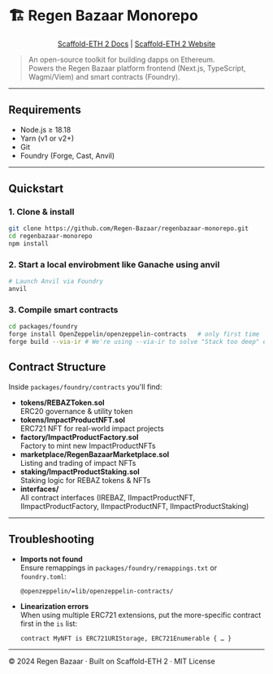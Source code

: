 # 🏗 Regen Bazaar Monorepo

<p align="center">
  <a href="https://docs.scaffoldeth.io">Scaffold-ETH 2 Docs</a> |
  <a href="https://scaffoldeth.io">Scaffold-ETH 2 Website</a>
</p>

> An open-source toolkit for building dapps on Ethereum.  
> Powers the Regen Bazaar platform frontend (Next.js, TypeScript, Wagmi/Viem) and smart contracts (Foundry).

---

## Requirements

- Node.js ≥ 18.18  
- Yarn (v1 or v2+)  
- Git  
- Foundry (Forge, Cast, Anvil)

---

## Quickstart

### 1. Clone & install

```bash
git clone https://github.com/Regen-Bazaar/regenbazaar-monorepo.git
cd regenbazaar-monorepo
npm install
```

### 2. Start a local envirobment like Ganache using anvil

```bash
# Launch Anvil via Foundry
anvil
```

### 3. Compile smart contracts

```bash
cd packages/foundry
forge install OpenZeppelin/openzeppelin-contracts   # only first time
forge build --via-ir # We're using --via-ir to solve "Stack too deep" errors .This flag enables Solidity's Intermediate Representation optimization
```

## Contract Structure

Inside `packages/foundry/contracts` you'll find:

- **tokens/REBAZToken.sol**  
  ERC20 governance & utility token  
- **tokens/ImpactProductNFT.sol**  
  ERC721 NFT for real-world impact projects  
- **factory/ImpactProductFactory.sol**  
  Factory to mint new ImpactProductNFTs  
- **marketplace/RegenBazaarMarketplace.sol**  
  Listing and trading of impact NFTs  
- **staking/ImpactProductStaking.sol**  
  Staking logic for REBAZ tokens & NFTs  
- **interfaces/**  
  All contract interfaces (IREBAZ, IImpactProductNFT, IImpactProductFactory, IImpactProductNFT, IImpactProductStaking)

---


## Troubleshooting

- **Imports not found**  
  Ensure remappings in `packages/foundry/remappings.txt` or `foundry.toml`:  
  ```
  @openzeppelin/=lib/openzeppelin-contracts/
  ```
- **Linearization errors**  
  When using multiple ERC721 extensions, put the more-specific contract first in the `is` list:
  ```solidity
  contract MyNFT is ERC721URIStorage, ERC721Enumerable { … }
  ```





---

© 2024 Regen Bazaar · Built on Scaffold-ETH 2 · MIT License  